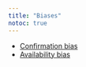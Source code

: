```yaml
---
title: "Biases"
notoc: true
---
```


- [Confirmation bias](notes/sciences/psycho/confirmation-bias.md)
- [Availability bias](notes/sciences/psycho/availability-bias.md)